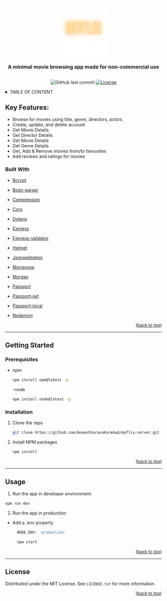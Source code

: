 <div class='outer-container' style='width: 100%; margin-inline:auto;'>
  
  <p align="center" width="100%" id='top'>
    <img width="33%"  src='./public/myFlixLogo.png'>
  </p

  <div class='heading' style='font-weight: bold'>
    <h3  width="100%" align="center">A minimal movie browsing app made for non-commercial use</h3>
  </div>

  <div class='badges-container' align="center" style='width: 100%; display: flex; justify-content: center; gap: 1rem'>
  
  ![GitHub last commit](https://img.shields.io/github/last-commit/AneeshSaravuKarekad/myflix-server)
  [![License](https://img.shields.io/badge/license-MIT-red)](./LICENSE)
  
  </div>

</div>

<details>
  <Summary>TABLE OF CONTENT</Summary>
  <ol>
    <li>
      <a href='#key-features'>Key Features</a>
    </li>
    <li>
      <a href='#built-with'>Built with</a>
    </li>
    <li>
      <a href='#getting-started'>Getting started</a>
      <ul>
        <li>
          <a href='#prerequisites'>Prerequisites</a>
        </li>
        <li>
          <a href='#installation'>Installation</a>
        </li>
      </ul>
    </li>
    <li><a href="#usage">Usage</a></li>
    <li><a href="#license">License</a></li>
    
  </ol>
</details>

## Key Features:

- Browse for movies using title, genre, directors, actors
- Create, update, and delete account
- Get Movie Details
- Get Director Details
- Get Movie Details
- Get Genre Details
- Get, Add & Remove movies from/to favourites
- Add reviews and ratings for movies

### Built With

- [Bcrypt](https://github.com/kelektiv/node.bcrypt.js#readme) 
- [Body-parser](https://github.com/expressjs/body-parser#readme) 
- [Compression](https://github.com/expressjs/compression#readme) 
- [Cors](https://github.com/expressjs/cors) 
- [Dotenv](https://github.com/motdotla/dotenv) 
- [Express](https://expressjs.com/) 
- [Express-validator](https://express-validator.github.io/docs/) 
- [Helmet](https://helmetjs.github.io/) 
- [Jsonwebtoken](https://github.com/auth0/node-jsonwebtoken) 
- [Mongoose](https://mongoosejs.com/) 
- [Morgan](https://github.com/expressjs/morgan) 
- [Passport](https://www.passportjs.org/) 
- [Passport-jwt](https://www.passportjs.org/packages/passport-jwt/) 
- [Passport-local](https://www.passportjs.org/packages/passport-local/)

- [Nodemon](https://nodemon.io/)


<p align="right">(<a href="#top">back to top</a>)</p>

---

## Getting Started

### Prerequisites

- npm
  ```sh
  npm install npm@latest -g
  ```

  -node
    ```sh
  npm install node@latest -g
  ```


### Installation

1. Clone the repo
   ```sh
   git clone https://github.com/AneeshSaravuKarekad/myflix-server.git
   ```
1. Install NPM packages
   ```sh
   npm install
   ```

<p align="right">(<a href="#top">back to top</a>)</p>

---

## Usage

1. Run the app in developer environment:
  ```sh
  npm run dev
  ```

2. Run the app in production:
- Add a .env property
  ```sh
    NODE_ENV: 'production'
  ```
  ```sh
    npm start
  ```

<p align="right">(<a href="#top">back to top</a>)</p>

---

## License

Distributed under the MIT License. See `LICENSE.txt` for more information.

<p align="right">(<a href="#top">back to top</a>)</p>
